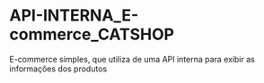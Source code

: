 # API-INTERNA_E-commerce_CATSHOP
E-commerce simples, que utiliza de uma API interna para exibir as informações dos produtos
